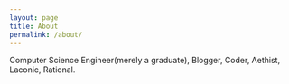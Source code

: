 ```yaml
---
layout: page
title: About
permalink: /about/
---
```



Computer Science Engineer(merely a graduate), Blogger, Coder, Aethist, Laconic, Rational.


